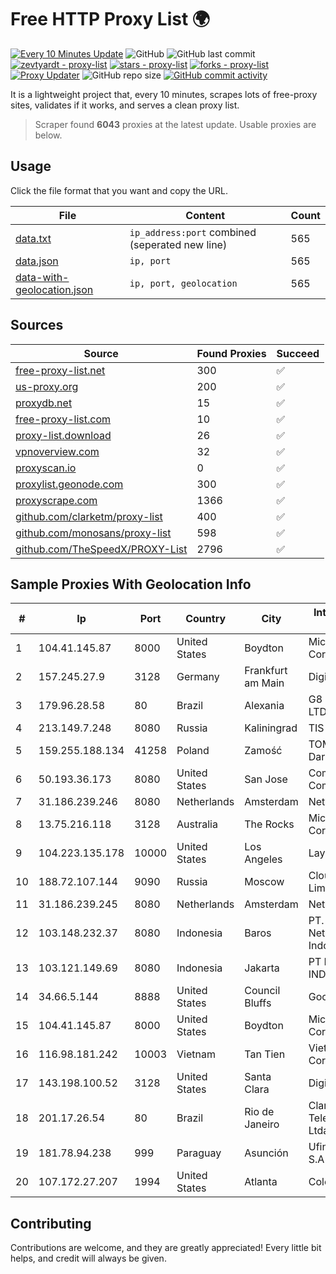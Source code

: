 
# Free HTTP Proxy List 🌍

[![Every 10 Minutes Update](https://github.com/mertguvencli/http-proxy-list/actions/workflows/main.yml/badge.svg?branch=main)](https://github.com/mertguvencli/http-proxy-list/actions/workflows/main.yml)
![GitHub](https://img.shields.io/github/license/mertguvencli/http-proxy-list)
![GitHub last commit](https://img.shields.io/github/last-commit/mertguvencli/http-proxy-list)
[![zevtyardt - proxy-list](https://img.shields.io/static/v1?label=zevtyardt&message=proxy-list&color=blue&logo=github)](https://github.com/zevtyardt/proxy-list "Go to GitHub repo")
[![stars - proxy-list](https://img.shields.io/github/stars/zevtyardt/proxy-list?style=social)](https://github.com/zevtyardt/proxy-list)
[![forks - proxy-list](https://img.shields.io/github/forks/zevtyardt/proxy-list?style=social)](https://github.com/zevtyardt/proxy-list)
[![Proxy Updater](https://github.com/zevtyardt/proxy-list/workflows/Proxy%20Updater/badge.svg)](https://github.com/zevtyardt/proxy-list/actions?query=workflow:"Proxy+Updater")
![GitHub repo size](https://img.shields.io/github/repo-size/zevtyardt/proxy-list)
[![GitHub commit activity](https://img.shields.io/github/commit-activity/m/zevtyardt/proxy-list?logo=commits)](https://github.com/zevtyardt/proxy-list/commits/main)

It is a lightweight project that, every 10 minutes, scrapes lots of free-proxy sites, validates if it works, and serves a clean proxy list.

> Scraper found **6043** proxies at the latest update. Usable proxies are below.

## Usage

Click the file format that you want and copy the URL.

|File|Content|Count|
|----|-------|-----|
|[data.txt](https://raw.githubusercontent.com/mertguvencli/http-proxy-list/main/proxy-list/data.txt)|`ip_address:port` combined (seperated new line)|565|
|[data.json](https://raw.githubusercontent.com/mertguvencli/http-proxy-list/main/proxy-list/data.json)|`ip, port`|565|
|[data-with-geolocation.json](https://raw.githubusercontent.com/mertguvencli/http-proxy-list/main/proxy-list/data-with-geolocation.json)|`ip, port, geolocation`|565|

## Sources

|Source|Found Proxies|Succeed|
|------|-------------|-------|
|[free-proxy-list.net](https://free-proxy-list.net)|300|✅|
|[us-proxy.org](https://www.us-proxy.org)|200|✅|
|[proxydb.net](http://proxydb.net)|15|✅|
|[free-proxy-list.com](https://free-proxy-list.com/?page=&port=&type%5B%5D=http&type%5B%5D=https&up_time=0&search=Search)|10|✅|
|[proxy-list.download](https://www.proxy-list.download/HTTP)|26|✅|
|[vpnoverview.com](https://vpnoverview.com/privacy/anonymous-browsing/free-proxy-servers)|32|✅|
|[proxyscan.io](https://www.proxyscan.io)|0|✅|
|[proxylist.geonode.com](https://proxylist.geonode.com/api/proxy-list?limit=300&page=1&sort_by=lastChecked&sort_type=desc&protocols=http,https)|300|✅|
|[proxyscrape.com](https://api.proxyscrape.com/v2/?request=displayproxies&protocol=http&timeout=10000&country=all&ssl=all&anonymity=all)|1366|✅|
|[github.com/clarketm/proxy-list](https://raw.githubusercontent.com/clarketm/proxy-list/master/proxy-list-raw.txt)|400|✅|
|[github.com/monosans/proxy-list](https://raw.githubusercontent.com/monosans/proxy-list/main/proxies/http.txt)|598|✅|
|[github.com/TheSpeedX/PROXY-List](https://raw.githubusercontent.com/TheSpeedX/PROXY-List/master/http.txt)|2796|✅|


## Sample Proxies With Geolocation Info

|#|Ip|Port|Country|City|Internet Service Provider|
|-|--|----|-------|----|-------------------------|
|1|104.41.145.87|8000|United States|Boydton|Microsoft Corporation|
|2|157.245.27.9|3128|Germany|Frankfurt am Main|DigitalOcean, LLC|
|3|179.96.28.58|80|Brazil|Alexania|G8 NETWORKS LTDA|
|4|213.149.7.248|8080|Russia|Kaliningrad|TIS Dialog LLC|
|5|159.255.188.134|41258|Poland|Zamość|TOM-NET s.c. Dariusz Koper|
|6|50.193.36.173|8080|United States|San Jose|Comcast Cable Communications|
|7|31.186.239.246|8080|Netherlands|Amsterdam|NetSkope Inc|
|8|13.75.216.118|3128|Australia|The Rocks|Microsoft Corporation|
|9|104.223.135.178|10000|United States|Los Angeles|LayerHost|
|10|188.72.107.144|9090|Russia|Moscow|Cloud technology Limited (Ltd.)|
|11|31.186.239.245|8080|Netherlands|Amsterdam|NetSkope Inc|
|12|103.148.232.37|8080|Indonesia|Baros|PT. Fiber Networks Indonesia|
|13|103.121.149.69|8080|Indonesia|Jakarta|PT EMERIO INDONESIA|
|14|34.66.5.144|8888|United States|Council Bluffs|Google LLC|
|15|104.41.145.87|8000|United States|Boydton|Microsoft Corporation|
|16|116.98.181.242|10003|Vietnam|Tan Tien|Viettel Corporation|
|17|143.198.100.52|3128|United States|Santa Clara|DigitalOcean, LLC|
|18|201.17.26.54|80|Brazil|Rio de Janeiro|Claro NXT Telecomunicacoes Ltda|
|19|181.78.94.238|999|Paraguay|Asunción|Ufinet Paraguay S.A|
|20|107.172.27.207|1994|United States|Atlanta|ColoCrossing|



## Contributing

Contributions are welcome, and they are greatly appreciated! Every
little bit helps, and credit will always be given.

